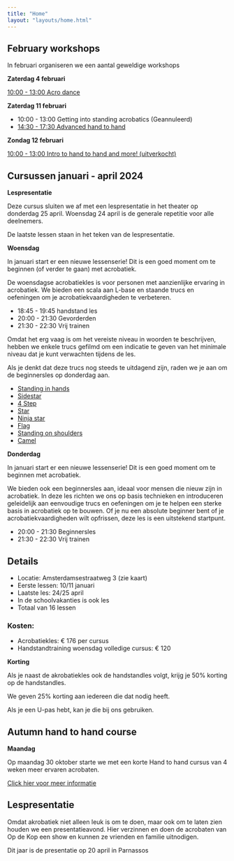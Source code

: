 ```yaml
---
title: "Home"
layout: "layouts/home.html"
---
```


## February workshops

In februari organiseren we een aantal geweldige workshops

**Zaterdag 4 februari**

[10:00 - 13:00 Acro dance](https://www.eventbrite.com/e/op-de-kop-presents-dance-acro-masterclass-tickets-766955202657)


**Zaterdag 11 februari**

- 10:00 - 13:00 Getting into standing acrobatics (Geannuleerd)
- [14:30 - 17:30 Advanced hand to hand](https://www.eventbrite.com/e/tickets-advanced-h2h-788167870317)






**Zondag 12 februari**

[10:00 - 13:00 Intro to hand to hand and more! (uitverkocht)](https://www.eventbrite.com/e/tickets-intro-to-hand-to-hand-and-more-788152123217)



## Cursussen januari - april 2024

**Lespresentatie**

Deze cursus sluiten we af met een lespresentatie in het theater op donderdag 25 april. Woensdag 24 april is de generale repetitie voor alle deelnemers.

De laatste lessen staan in het teken van de lespresentatie.

**Woensdag**

In januari start er een nieuwe lessenserie! Dit is een goed moment om te beginnen (of verder te gaan) met acrobatiek.

De woensdagse acrobatiekles is voor personen met aanzienlijke ervaring in acrobatiek. We bieden een scala aan L-base en staande trucs en oefeningen om je acrobatiekvaardigheden te verbeteren.

- 18:45 - 19:45 handstand les
- 20:00 - 21:30 Gevorderden
- 21:30 - 22:30 Vrij trainen


Omdat het erg vaag is om het vereiste niveau in woorden te beschrijven, hebben we enkele trucs gefilmd om een indicatie te geven van het minimale niveau dat je kunt verwachten tijdens de les.

Als je denkt dat deze trucs nog steeds te uitdagend zijn, raden we je aan om de beginnersles op donderdag aan.

- [Standing in hands](https://app.skillzones.nl/public/library/video/99)
- [Sidestar](https://app.skillzones.nl/public/library/video/98)
- [4 Step](https://app.skillzones.nl/public/library/video/97)
- [Star](https://app.skillzones.nl/public/library/video/96)
- [Ninja star](https://app.skillzones.nl/public/library/video/95)
- [Flag](https://app.skillzones.nl/public/library/video/94)
- [Standing on shoulders](https://app.skillzones.nl/public/library/video/93)
- [Camel](https://app.skillzones.nl/public/library/video/91)


**Donderdag**

In januari start er een nieuwe lessenserie! Dit is een goed moment om te beginnen met acrobatiek.

We bieden ook een beginnersles aan, ideaal voor mensen die nieuw zijn in acrobatiek. In deze les richten we ons op basis technieken en introduceren geleidelijk aan eenvoudige trucs en oefeningen om je te helpen een sterke basis in acrobatiek op te bouwen. Of je nu een absolute beginner bent of je acrobatiekvaardigheden wilt opfrissen, deze les is een uitstekend startpunt.

- 20:00 - 21:30 Beginnersles
- 21:30 - 22:30 Vrij trainen



## Details
- Locatie: Amsterdamsestraatweg 3 (zie kaart)
- Eerste lessen: 10/11 januari
- Laatste les: 24/25 april
- In de schoolvakanties is ook les
- Totaal van 16 lessen


### Kosten:
- Acrobatiekles: € 176 per cursus
- Handstandtraining woensdag volledige cursus: € 120

**Korting**

Als je naast de akrobatiekles ook de handstandles volgt, krijg je 50% korting op de handstandles.

We geven 25% korting aan iedereen die dat nodig heeft.

Als je een U-pas hebt, kan je die bij ons gebruiken.

## Autumn hand to hand course

**Maandag**

Op maandag 30 oktober starte we met een korte Hand to hand cursus van 4 weken meer ervaren acrobaten.

[Click hier voor meer informatie](./h2h)

[//]: # (## Cursussen september - december 2023)

[//]: # ()
[//]: # (**Woensdag**)

[//]: # ()
[//]: # (Instroom is in januari weer mogelijk. Informatie komt binnenkort online.)

[//]: # ()
[//]: # ()
[//]: # (De woensdagse acrobatiekles is ontworpen voor personen met aanzienlijke ervaring in acrobatiek. We bieden een scala aan L-base en staande trucs en oefeningen om je acrobatiekvaardigheden te verbeteren.)

[//]: # ()
[//]: # (- 19:00 - 20:00 handstand les)

[//]: # (- 20:00 - 21:30 Gevorderden)

[//]: # (- 21:30 - 22:30 Vrij trainen)

[//]: # ()
[//]: # ()
[//]: # (Omdat het erg vaag is om het vereiste niveau in woorden te beschrijven, hebben we enkele trucs gefilmd om een indicatie te geven van het minimale niveau dat je kunt verwachten tijdens de les.)

[//]: # ()
[//]: # (Als je denkt dat deze trucs nog steeds te uitdagend zijn, raden we je aan om de beginnersles op donderdag te volgen.)

[//]: # ()
[//]: # (- [Standing in hands]&#40;https://app.skillzones.nl/public/library/video/99&#41;)

[//]: # (- [Sidestar]&#40;https://app.skillzones.nl/public/library/video/98&#41;)

[//]: # (- [4 Step]&#40;https://app.skillzones.nl/public/library/video/97&#41;)

[//]: # (- [Star]&#40;https://app.skillzones.nl/public/library/video/96&#41;)

[//]: # (- [Ninja star]&#40;https://app.skillzones.nl/public/library/video/95&#41;)

[//]: # (- [Flag]&#40;https://app.skillzones.nl/public/library/video/94&#41;)

[//]: # (- [Standing on shoulders]&#40;https://app.skillzones.nl/public/library/video/93&#41;)

[//]: # (- [Camel]&#40;https://app.skillzones.nl/public/library/video/91&#41;)

[//]: # ()
[//]: # ()
[//]: # (**Donderdag**)

[//]: # ()
[//]: # (Instroom is in januari weer mogelijk. Informatie komt binnenkort online.)

[//]: # ()
[//]: # (We bieden ook een beginnersles aan, ideaal voor mensen die nieuw zijn in acrobatiek. In deze les richten we ons op basis technieken en introduceren geleidelijk aan eenvoudige trucs en oefeningen om je te helpen een sterke basis in acrobatiek op te bouwen. Of je nu een absolute beginner bent of je acrobatiekvaardigheden wilt opfrissen, deze les is een uitstekend startpunt.)

[//]: # ()
[//]: # (- 20:00 - 21:30 Beginnersles)

[//]: # (- 21:30 - 22:30 Vrij trainen)

[//]: # ()
[//]: # ()
[//]: # ()
[//]: # (## Details)

[//]: # (- Locatie: Amsterdamsestraatweg 3 &#40;zie kaart&#41;)

[//]: # (- Eerste lessen: 6/7 september)

[//]: # (- Laatste les: 20/21 december)

[//]: # (- Er is ook les in de herfstvakantie)

[//]: # (- Totaal van 16 lessen)

[//]: # ()
[//]: # ()
[//]: # (### Kosten:)

[//]: # (- Acrobatiekles: € 176 per cursus)

[//]: # (- Handstandtraining woensdag volledige cursus: € 120)

[//]: # ()
[//]: # (**Korting**)

[//]: # ()
[//]: # (Als je naast de akrobatiekles ook de handstandles volgt, krijg je 50% korting op de handstandles.)

[//]: # ()
[//]: # (We geven 25% korting aan iedereen die dat nodig heeft.)

[//]: # ()
[//]: # (Als je een U-pas hebt, kan je die bij ons gebruiken.)

[//]: # ()
[//]: # (## Cursussen mei - juli 2023 - woensdag)

[//]: # ()
[//]: # (- Locatie: Amsterdamsestraatweg 3 &#40;zie kaart&#41;)

[//]: # (- Tijd: 19:00 - 22:30)

[//]: # (- Kosten: zie hieronder)

[//]: # (- Contact: info@op-de-kop.nl)

[//]: # (- Eerste les: woensdag 10 mei)

[//]: # (- Laatste les: woensdag 5 juli)

[//]: # (- Totaal van 9 lessen)

[//]: # ()
[//]: # (De groep zal worden opgesplitst in twee subgroepen van verschillende niveaus. Dit stelt iedereen in staat om zoveel mogelijk op hun eigen niveau te trainen.)

[//]: # ()
[//]: # (- 19:00 - 20:00 Handstandtraining)

[//]: # (- 20:00 - 21:30 Acrobatiekles)

[//]: # (- 21:30 - 22:30 Open training)

[//]: # ()
[//]: # ()
[//]: # (### Kosten:)

[//]: # (- Acrobatiekles: € 99)

[//]: # (- Handstandtraining woensdag volledige cursus: € 67,5)

[//]: # ()
[//]: # (## Cursussen mei - juli 2023 - Donderdag)

[//]: # ()
[//]: # (### LET OP!! NIEUWE LOCATIE)

[//]: # ()
[//]: # (- Locatie: Willibrordusstraat 45)

[//]: # (- Tijd: 20:00 - 22:30)

[//]: # (- Kosten: € 88)

[//]: # (- Contact: info@op-de-kop.nl)

[//]: # (- Eerste les: donderdag 11 mei)

[//]: # (- Laatste les: donderdag 6 juli)

[//]: # (- Totaal van 8 lessen)

[//]: # (- Geen les op 18 mei vanwegen hemelvaartdag)

[//]: # ()
[//]: # (Vanwege veel interesse voor de woensdaglessen bieden we nu ook acrobatieklessen op donderdag aan.)

[//]: # ()
[//]: # (Deze lessen zijn geschikt voor beginners en mensen met beperkte acrobatiekervaring.)

[//]: # ()
[//]: # (- 20:00 - 21:30 les)

[//]: # (- 21:30 - 22:30 Open training)





[//]: # (## Februari - April 2023 cursus - Donderdag)

[//]: # ()
[//]: # (- Locatie: Vlampijpstraat 80 &#40;zie kaart&#41;)

[//]: # (- Tijd: 20:00 - 22:30)

[//]: # (- Kosten: €110)

[//]: # (- Contact: info@op-de-kop.nl)

[//]: # ()
[//]: # (Vanwege veel aanmeldingen voor de cursus op woensdag, is er nu ook een nieuwe)

[//]: # (lesavond op donderdag.)

[//]: # ()
[//]: # (Deze les is geschikt voor beginners en mensen met beperkte acrobatiek ervaring.)

[//]: # ()
[//]: # (Eerste les: donderdag 9 februari)

[//]: # (Laatste les: donderdag 13 april)

[//]: # (Totaal 10 lessen)

[//]: # ()
[//]: # (- 20:00 - 21:30 Les)

[//]: # (- 21:30 - 22:30 Vrij trainen)

[//]: # ()
[//]: # (Locatie: Vlampijpstraat 80, zie kaart hieronder.)

[//]: # ()
[//]: # (Kosten: € 110)

[//]: # ()
[//]: # (**Korting**)

[//]: # ()
[//]: # (We geven 25% korting aan iedereen die dat nodig heeft.)

[//]: # ()
[//]: # (Als je een U-pas hebt, kan je die bij ons gebruiken.)

[//]: # ()
[//]: # (## Januari - April 2023 cursus - Woensdag)

[//]: # ()
[//]: # (- Locatie: Amsterdamsestraatweg 3 &#40;zie kaart&#41;)

[//]: # (- Tijd: 19:00 - 22:30)

[//]: # (- Kosten: zie onder)

[//]: # (- Contact: info@op-de-kop.nl)

[//]: # ()
[//]: # (Van januari tot en met april loopt er een cursus van 16 lessen. Eerste les: 11 januari,)

[//]: # (laatste les: 26 april.)

[//]: # ()
[//]: # (- 19:00 - 20:00 Handstandtraining)

[//]: # (- 20:00 - 21:30 Les)

[//]: # (- 21:30 - 22:30 Vrij trainen)

[//]: # ()
[//]: # (De lesgroep wordt in een beginners en gevorderde groep opgesplitst. Zo kan iedereen zoveel mogelijk op eigen nivo trainen.)

[//]: # ()
[//]: # (- Acrobatiekles: € 176)

[//]: # (- Handstandtraining woensdag hele cursus: € 120)



## Lespresentatie

Omdat akrobatiek niet alleen leuk is om te doen, maar ook om te laten zien houden we een presentatieavond. Hier verzinnen en doen de acrobaten van Op de Kop een show en
kunnen ze vrienden en familie uitnodigen.

Dit jaar is de presentatie op 20 april in Parnassos
